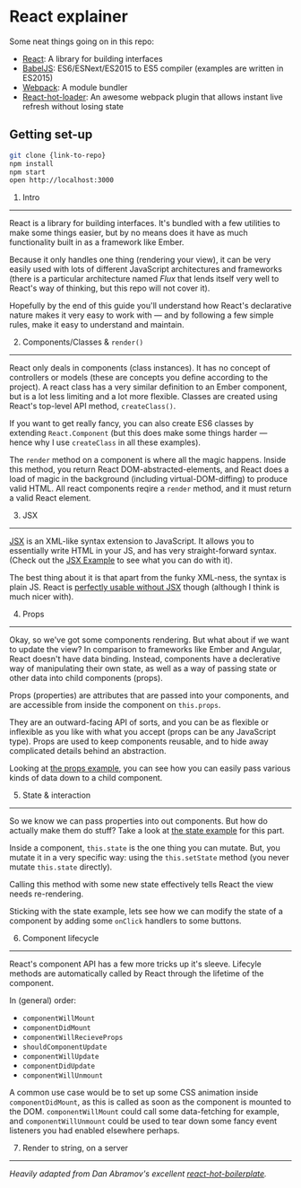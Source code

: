 
React explainer
=====================


Some neat things going on in this repo:

- [React](https://facebook.github.io/react/): A library for building interfaces
- [BabelJS](https://babeljs.io): ES6/ESNext/ES2015 to ES5 compiler (examples are written in ES2015)
- [Webpack](http://webpack.github.io): A module bundler
- [React-hot-loader](https://gaearon.github.io/react-hot-loader/): An awesome webpack plugin that allows instant live refresh without losing state


Getting set-up
--------------

```bash
git clone {link-to-repo}
npm install
npm start
open http://localhost:3000
```


1. Intro
---------------------

React is a library for building interfaces. It's bundled with a few utilities to make some things easier, but by no means does it have as much functionality built in as a framework like Ember.

Because it only handles one thing (rendering your view), it can be very easily used with lots of different JavaScript architectures and frameworks (there is a particular architecture named _Flux_ that lends itself very well to React's way of thinking, but this repo will not cover it).

Hopefully by the end of this guide you'll understand how React's declarative nature makes it very easy to work with — and by following a few simple rules, make it easy to understand and maintain.


2. Components/Classes & `render()`
----------------------------------

React only deals in components (class instances). It has no concept of controllers or models (these are concepts you define according to the project). A react class has a very similar definition to an Ember component, but is a lot less limiting and a lot more flexible. Classes are created using React's top-level API method, `createClass()`.

If you want to get really fancy, you can also create ES6 classes by extending `React.Component` (but this does make some things harder — hence why I use `createClass` in all these examples).

The `render` method on a component is where all the magic happens. Inside this method, you return React DOM-abstracted-elements, and React does a load of magic in the background (including virtual-DOM-diffing) to produce valid HTML. All react components reqire a `render` method, and it must return a valid React element.

3. JSX
------

[JSX](https://facebook.github.io/jsx/) is an XML-like syntax extension to JavaScript. It allows you to essentially write HTML in your JS, and has very straight-forward syntax. (Check out the [JSX Example](https://github.com/iest/react-explainer/blob/master/scripts/JSXExample.js) to see what you can do with it).

The best thing about it is that apart from the funky XML-ness, the syntax is plain JS. React is [perfectly usable without JSX](https://github.com/iest/react-explainer/blob/master/scripts/NonJSXExample.js) though (although I think is much nicer with).


4. Props
--------

Okay, so we've got some components rendering. But what about if we want to update the view? In comparison to frameworks like Ember and Angular, React doesn't have data binding. Instead, components have a declerative way of manipulating their own state, as well as a way of passing state or other data into child components (props).

Props (properties) are attributes that are passed into your components, and are accessible from inside the component on `this.props`.

They are an outward-facing API of sorts, and you can be as flexible or inflexible as you like with what you accept (props can be any JavaScript type). Props are used to keep components reusable, and to hide away complicated details behind an abstraction.

Looking at [the props example](https://github.com/iest/react-explainer/blob/master/scripts/PropsExample.js), you can see how you can easily pass various kinds of data down to a child component.


5. State & interaction
----------------------

So we know we can pass properties into out components. But how do actually make them do stuff? Take a look at [the state example](https://github.com/iest/react-explainer/blob/master/scripts/StateExample.js) for this part.

Inside a component, `this.state` is the one thing you can mutate. But, you mutate it in a very specific way: using the `this.setState` method (you never mutate `this.state` directly).

Calling this method with some new state effectively tells React the view needs re-rendering.

Sticking with the state example, lets see how we can modify the state of a component by adding some `onClick` handlers to some buttons.


6. Component lifecycle
----------------------

React's component API has a few more tricks up it's sleeve. Lifecyle methods are automatically called by React through the lifetime of the component.

In (general) order:

- `componentWillMount`
- `componentDidMount`
- `componentWillRecieveProps`
- `shouldComponentUpdate`
- `componentWillUpdate`
- `componentDidUpdate`
- `componentWillUnmount`

A common use case would be to set up some CSS animation inside `componentDidMount`, as this is called as soon as the component is mounted to the DOM. `componentWillMount` could call some data-fetching for example, and `componentWillUnmount` could be used to tear down some fancy event listeners you had enabled elsewhere perhaps.


7. Render to string, on a server
--------------------------------


_Heavily adapted from Dan Abramov's excellent [react-hot-boilerplate](https://github.com/gaearon/react-hot-boilerplate)._
